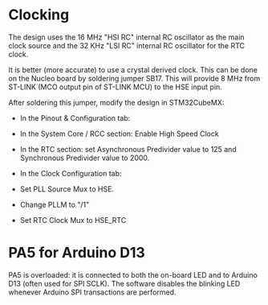 # Clocking

The design uses the 16 MHz "HSI RC" internal RC oscillator as the main clock
source and the 32 KHz "LSI RC" internal RC oscillator for the RTC clock.

It is better (more accurate) to use a crystal derived clock.  This can be
done on the Nucleo board by soldering jumper SB17.  This will provide 8 MHz
from ST-LINK (MCO output pin of ST-LINK MCU) to the HSE input pin.

After soldering this jumper, modify the design in STM32CubeMX:

* In the Pinout & Configuration tab:
 * In the System Core / RCC section: Enable High Speed Clock
 * In the RTC section: set Asynchronous Predivider value to 125 and Synchronous Predivider value to 2000.

* In the Clock Configuration tab:
 * Set PLL Source Mux to HSE.
 * Change PLLM to "/1"
 * Set RTC Clock Mux to HSE_RTC

# PA5 for Arduino D13

PA5 is overloaded: it is connected to both the on-board LED and to Arduino
D13 (often used for SPI SCLK).  The software disables the blinking LED
whenever Arduino SPI transactions are performed.
